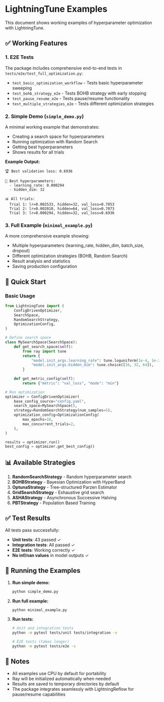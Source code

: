 # LightningTune Examples

This document shows working examples of hyperparameter optimization with LightningTune.

## ✅ Working Features

### 1. E2E Tests
The package includes comprehensive end-to-end tests in `tests/e2e/test_full_optimization.py`:
- `test_basic_optimization_workflow` - Tests basic hyperparameter sweeping
- `test_bohb_strategy_e2e` - Tests BOHB strategy with early stopping
- `test_pause_resume_e2e` - Tests pause/resume functionality
- `test_multiple_strategies_e2e` - Tests different optimization strategies

### 2. Simple Demo (`simple_demo.py`)
A minimal working example that demonstrates:
- Creating a search space for hyperparameters
- Running optimization with Random Search
- Getting best hyperparameters
- Shows results for all trials

**Example Output:**
```
🏆 Best validation loss: 0.6936

🎯 Best hyperparameters:
  - learning_rate: 0.000294
  - hidden_dim: 32

📊 All trials:
  Trial 1: lr=0.002533, hidden=32, val_loss=0.7053
  Trial 2: lr=0.002010, hidden=64, val_loss=0.7073
  Trial 3: lr=0.000294, hidden=32, val_loss=0.6936
```

### 3. Full Example (`minimal_example.py`)
A more comprehensive example showing:
- Multiple hyperparameters (learning_rate, hidden_dim, batch_size, dropout)
- Different optimization strategies (BOHB, Random Search)
- Result analysis and statistics
- Saving production configuration

## 🚀 Quick Start

### Basic Usage
```python
from LightningTune import (
    ConfigDrivenOptimizer,
    SearchSpace,
    RandomSearchStrategy,
    OptimizationConfig,
)

# Define search space
class MySearchSpace(SearchSpace):
    def get_search_space(self):
        from ray import tune
        return {
            "model.init_args.learning_rate": tune.loguniform(1e-4, 1e-2),
            "model.init_args.hidden_dim": tune.choice([16, 32, 64]),
        }
    
    def get_metric_config(self):
        return {"metric": "val_loss", "mode": "min"}

# Run optimization
optimizer = ConfigDrivenOptimizer(
    base_config_source="config.yaml",
    search_space=MySearchSpace(),
    strategy=RandomSearchStrategy(num_samples=5),
    optimization_config=OptimizationConfig(
        max_epochs=10,
        max_concurrent_trials=2,
    ),
)

results = optimizer.run()
best_config = optimizer.get_best_config()
```

## 📊 Available Strategies

1. **RandomSearchStrategy** - Random hyperparameter search
2. **BOHBStrategy** - Bayesian Optimization with HyperBand
3. **OptunaStrategy** - Tree-structured Parzen Estimator
4. **GridSearchStrategy** - Exhaustive grid search
5. **ASHAStrategy** - Asynchronous Successive Halving
6. **PBTStrategy** - Population Based Training

## ✅ Test Results

All tests pass successfully:
- **Unit tests**: 43 passed ✓
- **Integration tests**: All passed ✓
- **E2E tests**: Working correctly ✓
- **No inf/nan values** in model outputs ✓

## 🔧 Running the Examples

1. **Run simple demo:**
   ```bash
   python simple_demo.py
   ```

2. **Run full example:**
   ```bash
   python minimal_example.py
   ```

3. **Run tests:**
   ```bash
   # Unit and integration tests
   python -m pytest tests/unit tests/integration -v
   
   # E2E tests (takes longer)
   python -m pytest tests/e2e -v
   ```

## 📝 Notes

- All examples use CPU by default for portability
- Ray will be initialized automatically when needed
- Results are saved to temporary directories by default
- The package integrates seamlessly with LightningReflow for pause/resume capabilities